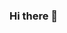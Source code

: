### Hi there 👋

<!--
**alinerteles/alinerteles** is a ✨ _special_ ✨ repository because its `README.md` (this file) appears on your GitHub profile.

Here are some ideas to get you 
- 🔭 I’m currently working on ...
- 🌱 I’m currently learning ...
- 👯 I’m looking to collaborate on ...
- 🤔 I’m looking for help with ...
- 💬 Ask me about ...
- 📫 How to reach me: ...
- 😄 Pronouns: ...
- ⚡ Fun fact: ...

! [visitantes] (https://visitor-badge.glitch.me/badge?page_id=page.id)
-->
